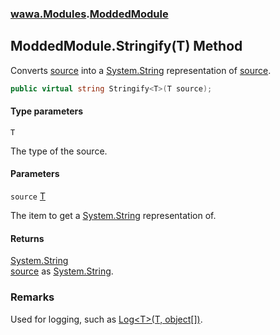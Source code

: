 ### [wawa.Modules](wawa.Modules.md 'wawa.Modules').[ModdedModule](ModdedModule.md 'wawa.Modules.ModdedModule')

## ModdedModule.Stringify<T>(T) Method

Converts [source](ModdedModule.Stringify{T}(T).md#wawa.Modules.ModdedModule.Stringify_T_(T).source 'wawa.Modules.ModdedModule.Stringify<T>(T).source') into a [System.String](https://docs.microsoft.com/en-us/dotnet/api/System.String 'System.String') representation of [source](ModdedModule.Stringify{T}(T).md#wawa.Modules.ModdedModule.Stringify_T_(T).source 'wawa.Modules.ModdedModule.Stringify<T>(T).source').

```csharp
public virtual string Stringify<T>(T source);
```
#### Type parameters

<a name='wawa.Modules.ModdedModule.Stringify_T_(T).T'></a>

`T`

The type of the source.
#### Parameters

<a name='wawa.Modules.ModdedModule.Stringify_T_(T).source'></a>

`source` [T](ModdedModule.Stringify{T}(T).md#wawa.Modules.ModdedModule.Stringify_T_(T).T 'wawa.Modules.ModdedModule.Stringify<T>(T).T')

The item to get a [System.String](https://docs.microsoft.com/en-us/dotnet/api/System.String 'System.String') representation of.

#### Returns
[System.String](https://docs.microsoft.com/en-us/dotnet/api/System.String 'System.String')  
[source](ModdedModule.Stringify{T}(T).md#wawa.Modules.ModdedModule.Stringify_T_(T).source 'wawa.Modules.ModdedModule.Stringify<T>(T).source') as [System.String](https://docs.microsoft.com/en-us/dotnet/api/System.String 'System.String').

### Remarks
  
Used for logging, such as [Log&lt;T&gt;(T, object[])](ModdedModule.Log{T}(T,object[]).md 'wawa.Modules.ModdedModule.Log<T>(T, object[])').